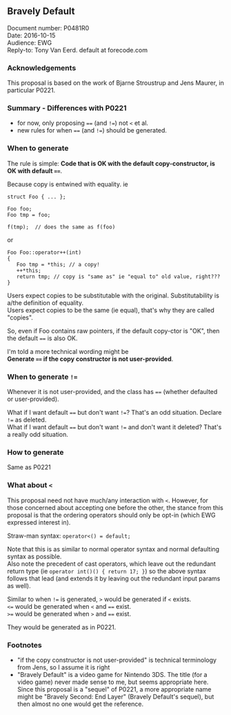 ## Bravely Default

Document number: P0481R0  
Date: 2016-10-15  
Audience: EWG  
Reply-to: Tony Van Eerd. default at forecode.com

### Acknowledgements

This proposal is based on the work of Bjarne Stroustrup and Jens Maurer, in particular P0221.

### Summary - Differences with P0221

- for now, only proposing `==` (and `!=`) not `<` et al.
- new rules for when `==` (and `!=`) should be generated.

### When to generate

The rule is simple: **Code that is OK with the default copy-constructor, is OK with default `==`**.

Because copy is entwined with equality.  ie 

    struct Foo { ... };
    
    Foo foo;
    Foo tmp = foo;
    
    f(tmp);  // does the same as f(foo)
    
or

    Foo Foo::operator++(int)
    {
       Foo tmp = *this; // a copy!
       ++*this;
       return tmp; // copy is "same as" ie "equal to" old value, right???
    }
    
    
Users expect copies to be substitutable with the original. Substitutability is a/the definition of equality.  
Users expect copies to be the same (ie equal), that's why they are called "copies".

So, even if Foo contains raw pointers, if the default copy-ctor is "OK", then the default `==` is also OK.

I'm told a more technical wording might be  
**Generate `==` if the copy constructor is not user-provided**.

### When to generate `!=`

Whenever it is not user-provided, and the class has `==` (whether defaulted or user-provided).  

What if I want default `==` but don't want `!=`?  That's an odd situation.  Declare `!=` as deleted.  
What if I want default `==` but don't want `!=` and don't want it deleted?  That's a really odd situation.  

### How to generate

Same as P0221

### What about `<`

This proposal need not have much/any interaction with `<`.  However, for those concerned about accepting one before the other,
the stance from this proposal is that the ordering operators should only be opt-in (which EWG expressed interest in).

Straw-man syntax:  `operator<() = default;`  

Note that this is as similar to normal operator syntax and normal defaulting syntax as possible.  
Also note the precedent of cast operators, which leave out the redundant return type (ie `operator int()() { return 17; }`)
so the above syntax follows that lead (and extends it by leaving out the redundant input params as well).

Similar to when `!=` is generated, `>` would be generated if `<` exists.  
`<=` would be generated when `<` and `==` exist.  
`>=` would be generated when `>` and `==` exist.

They would be generated as in P0221.


### Footnotes

- "if the copy constructor is not user-provided" is technical terminology from Jens, so I assume it is right
- "Bravely Default" is a video game for Nintendo 3DS.  The title (for a video game) never made sense to me, but seems appropriate here.  Since this proposal is a "sequel" of P0221, a more appropriate name might be "Bravely Second: End Layer" (Bravely Default's sequel), but then almost no one would get the reference.

